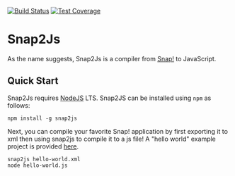 [![Build Status](https://travis-ci.org/NetsBlox/Snap2Js.svg?branch=master)](https://travis-ci.org/NetsBlox/Snap2Js)
[![Test Coverage](https://api.codeclimate.com/v1/badges/10eb358dc112069c5263/test_coverage)](https://codeclimate.com/github/NetsBlox/Snap2Js/test_coverage)
# Snap2Js
As the name suggests, Snap2Js is a compiler from [Snap!](http://snap.berkeley.edu) to JavaScript.

## Quick Start
Snap2Js requires [NodeJS](https://nodejs.org) LTS. Snap2JS can be installed using `npm` as follows:

```
npm install -g snap2js
```

Next, you can compile your favorite Snap! application by first exporting it to xml then using snap2js to compile it to a js file! A "hello world" example project is provided [here](https://github.com/NetsBlox/Snap2Js/blob/master/test/test-cases/projects/hello-world.xml).

```
snap2js hello-world.xml
node hello-world.js
```
